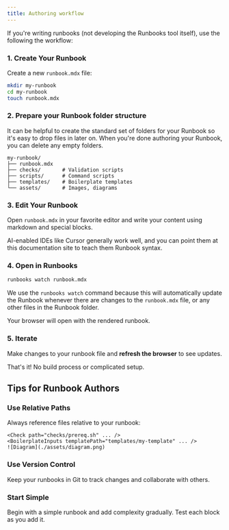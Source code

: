 ```yaml
---
title: Authoring workflow
---
```


If you're writing runbooks (not developing the Runbooks tool itself), use the following the workflow:

### 1. Create Your Runbook

Create a new `runbook.mdx` file:

```bash
mkdir my-runbook
cd my-runbook
touch runbook.mdx
```

### 2. Prepare your Runbook folder structure

It can be helpful to create the standard set of folders for your Runbook so it's easy to drop files in later on. When you're done authoring your Runbook, you can delete any empty folders.

```
my-runbook/
├── runbook.mdx
├── checks/       # Validation scripts
├── scripts/      # Command scripts
├── templates/    # Boilerplate templates
└── assets/       # Images, diagrams
```

### 3. Edit Your Runbook

Open `runbook.mdx` in your favorite editor and write your content using markdown and special blocks.

AI-enabled IDEs like Cursor generally work well, and you can point them at this documentation site to teach them Runbook syntax.

### 4. Open in Runbooks

```bash
runbooks watch runbook.mdx
```

We use the `runbooks watch` command because this will automatically update the Runbook whenever there are changes to the `runbook.mdx` file, or any other files in the Runbook folder.

Your browser will open with the rendered runbook.

### 5. Iterate

Make changes to your runbook file and **refresh the browser** to see updates.

That's it! No build process or complicated setup.

## Tips for Runbook Authors

### Use Relative Paths

Always reference files relative to your runbook:

```mdx
<Check path="checks/prereq.sh" ... />
<BoilerplateInputs templatePath="templates/my-template" ... />
![Diagram](./assets/diagram.png)
```

### Use Version Control

Keep your runbooks in Git to track changes and collaborate with others.

### Start Simple

Begin with a simple runbook and add complexity gradually. Test each block as you add it.